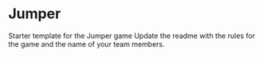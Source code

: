 # Jumper
Starter template for the Jumper game
Update the readme with the rules for the game and the name of your team members.
